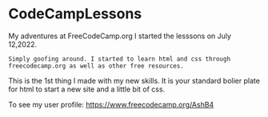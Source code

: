 # CodeCampLessons
My adventures at FreeCodeCamp.org I started the lesssons on July 12,2022.

    Simply goofing around. I started to learn html and css through freecodecamp.org as well as other free resources.
This is the 1st thing I made with my new skills. 
It is your standard bolier plate for html to start a new site and a little bit of css. 

To see my user profile:
https://www.freecodecamp.org/AshB4
